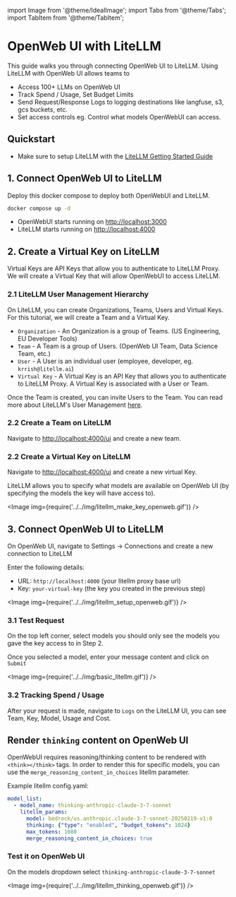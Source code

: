 import Image from '@theme/IdealImage';
import Tabs from '@theme/Tabs';
import TabItem from '@theme/TabItem';

# OpenWeb UI with LiteLLM

This guide walks you through connecting OpenWeb UI to LiteLLM. Using LiteLLM with OpenWeb UI allows teams to 
- Access 100+ LLMs on OpenWeb UI
- Track Spend / Usage, Set Budget Limits 
- Send Request/Response Logs to logging destinations like langfuse, s3, gcs buckets, etc.
- Set access controls eg. Control what models OpenWebUI can access.

## Quickstart

- Make sure to setup LiteLLM with the [LiteLLM Getting Started Guide](https://docs.litellm.ai/docs/proxy/docker_quick_start)


## 1. Connect OpenWeb UI to LiteLLM

Deploy this docker compose to deploy both OpenWebUI and LiteLLM.

```bash
docker compose up -d
```

- OpenWebUI starts running on [http://localhost:3000](http://localhost:3000)
- LiteLLM starts running on [http://localhost:4000](http://localhost:4000)


## 2. Create a Virtual Key on LiteLLM

Virtual Keys are API Keys that allow you to authenticate to LiteLLM Proxy. We will create a Virtual Key that will allow OpenWebUI to access LiteLLM.

### 2.1 LiteLLM User Management Hierarchy

On LiteLLM, you can create Organizations, Teams, Users and Virtual Keys. For this tutorial, we will create a Team and a Virtual Key.

- `Organization` - An Organization is a group of Teams. (US Engineering, EU Developer Tools)
- `Team` - A Team is a group of Users. (OpenWeb UI Team, Data Science Team, etc.)
- `User` - A User is an individual user (employee, developer, eg. `krrish@litellm.ai`)
- `Virtual Key` - A Virtual Key is an API Key that allows you to authenticate to LiteLLM Proxy. A Virtual Key is associated with a User or Team.

Once the Team is created, you can invite Users to the Team. You can read more about LiteLLM's User Management [here](https://docs.litellm.ai/docs/proxy/user_management_heirarchy).

### 2.2 Create a Team on LiteLLM

Navigate to [http://localhost:4000/ui](http://localhost:4000/ui) and create a new team.

### 2.2 Create a Virtual Key on LiteLLM

Navigate to [http://localhost:4000/ui](http://localhost:4000/ui) and create a new virtual Key. 

LiteLLM allows you to specify what models are available on OpenWeb UI (by specifying the models the key will have access to).

<Image img={require('../../img/litellm_make_key_openweb.gif')} />

## 3. Connect OpenWeb UI to LiteLLM

On OpenWeb UI, navigate to Settings -> Connections and create a new connection to LiteLLM

Enter the following details:
- URL: `http://localhost:4000` (your litellm proxy base url)
- Key: `your-virtual-key` (the key you created in the previous step)

<Image img={require('../../img/litellm_setup_openweb.gif')} />

### 3.1 Test Request

On the top left corner, select models you should only see the models you gave the key access to in Step 2.

Once you selected a model, enter your message content and click on `Submit`

<Image img={require('../../img/basic_litellm.gif')} />

### 3.2 Tracking Spend / Usage

After your request is made, navigate to `Logs` on the LiteLLM UI, you can see Team, Key, Model, Usage and Cost.

<!-- <Image img={require('../../img/litellm_logs_openweb.gif')} /> -->



## Render `thinking` content on OpenWeb UI

OpenWebUI requires reasoning/thinking content to be rendered with `<think></think>` tags. In order to render this for specific models, you can use the `merge_reasoning_content_in_choices` litellm parameter.

Example litellm config.yaml:

```yaml
model_list:
  - model_name: thinking-anthropic-claude-3-7-sonnet
    litellm_params:
      model: bedrock/us.anthropic.claude-3-7-sonnet-20250219-v1:0
      thinking: {"type": "enabled", "budget_tokens": 1024}
      max_tokens: 1080
      merge_reasoning_content_in_choices: true
```

### Test it on OpenWeb UI

On the models dropdown select `thinking-anthropic-claude-3-7-sonnet`

<Image img={require('../../img/litellm_thinking_openweb.gif')} />




